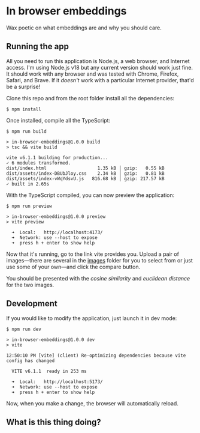 # In browser embeddings

Wax poetic on what embeddings are and why you should care.

## Running the app

All you need to run this application is Node.js, a web browser, and Internet access. I'm using Node.js v18 but any current version should work just fine. It should work with any browser and was tested with Chrome, Firefox, Safari, and Brave. If it _doesn't_ work with a particular Internet provider, that'd be a surprise!

Clone this repo and from the root folder install all the dependencies:

```
$ npm install
```

Once installed, compile all the TypeScript:

```
$ npm run build

> in-browser-embeddings@1.0.0 build
> tsc && vite build

vite v6.1.1 building for production...
✓ 6 modules transformed.
dist/index.html                   1.35 kB │ gzip:   0.55 kB
dist/assets/index-DBUbJloy.css    2.34 kB │ gzip:   0.81 kB
dist/assets/index-vWqYdsvU.js   816.68 kB │ gzip: 217.57 kB
✓ built in 2.65s
```

With the TypeScript compiled, you can now preview the application:

```
$ npm run preview

> in-browser-embeddings@1.0.0 preview
> vite preview

  ➜  Local:   http://localhost:4173/
  ➜  Network: use --host to expose
  ➜  press h + enter to show help
```

Now that it's running, go to the link vite provides you. Upload a pair of images—there are several in the [images](/images) folder for you to select from or just use some of your own—and click the compare button.

You should be presented with the _cosine similarity_ and _euclidean distance_ for the two images.

## Development

If you would like to modify the application, just launch it in dev mode:

```
$ npm run dev

> in-browser-embeddings@1.0.0 dev
> vite

12:50:10 PM [vite] (client) Re-optimizing dependencies because vite config has changed

  VITE v6.1.1  ready in 253 ms

  ➜  Local:   http://localhost:5173/
  ➜  Network: use --host to expose
  ➜  press h + enter to show help
```

Now, when you make a change, the browser will automatically reload.

## What is this thing doing?
